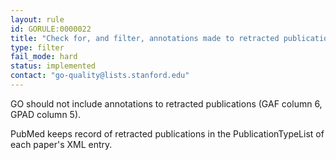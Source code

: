 ```yaml
---
layout: rule
id: GORULE:0000022
title: "Check for, and filter, annotations made to retracted publications"
type: filter
fail_mode: hard
status: implemented
contact: "go-quality@lists.stanford.edu"
---
```

GO should not include annotations to retracted publications (GAF column 6, GPAD column 5). 

PubMed keeps record of retracted publications in the PublicationTypeList of
each paper's XML entry.
